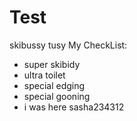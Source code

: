 # Test

skibussy tusy
My CheckList:
* super skibidy
* ultra toilet
* special edging
* special gooning
*  i was here sasha234312